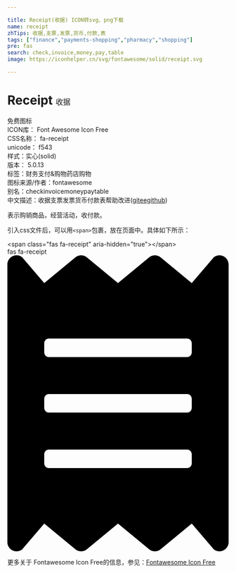 ```yaml
---

title: Receipt(收据) ICON转svg、png下载
name: receipt
zhTips: 收据,支票,发票,货币,付款,表
tags: ["finance","payments-shopping","pharmacy","shopping"]
pre: fas
search: check,invoice,money,pay,table
image: https://iconhelper.cn/svg/fontawesome/solid/receipt.svg

---
```


# Receipt  <small style="font-size: 60%;font-weight: 100">收据</small>


<div class="detail-page">
<p>
<span><span class="badge-success badge">免费图标</span> </span>
<br/>
<span>
ICON库：
<span class="badge-secondary badge">Font Awesome Icon Free</span> 
</span>
<br/>
<span>
CSS名称：
<span class="badge-secondary badge">fa-receipt</span> 
</span>
<br/>
<span>
unicode：
<span class="badge-secondary badge">f543</span> 
<copy-btn content='f543' btn-title=""></copy-btn>
<copy-btn :content='String.fromCodePoint(parseInt("f543", 16))' btn-title="复制U"></copy-btn>
</span><br/><span>样式：<span class="badge-light badge">实心(solid)</span></span>
<br/>
<span>
版本：
<span class="badge-secondary badge">5.0.13</span> 
</span><br/><span>标签：<span class="badge-light badge"><router-link to="/tags/finance.html">财务</router-link></span><span class="badge-light badge"><router-link to="/tags/payments-shopping.html">支付&购物</router-link></span><span class="badge-light badge"><router-link to="/tags/pharmacy.html">药店</router-link></span><span class="badge-light badge"><router-link to="/tags/shopping.html">购物</router-link></span></span>
<br/>
<span>图标来源/作者：<span class="badge-light badge">fontawesome</span></span> 
<br/>
<span>别名：<span class="badge-light badge">check</span><span class="badge-light badge">invoice</span><span class="badge-light badge">money</span><span class="badge-light badge">pay</span><span class="badge-light badge">table</span></span><br/><span class="zh-detail">中文描述：<span class="badge-primary badge">收据</span><span class="badge-primary badge">支票</span><span class="badge-primary badge">发票</span><span class="badge-primary badge">货币</span><span class="badge-primary badge">付款</span><span class="badge-primary badge">表</span><span class="help-link"><span>帮助改进</span>(<a href="https://gitee.com/liuwave/icon-helper/edit/master/json/fontawesome/solid/receipt.json" target="_blank" rel="noopener noreferrer">gitee</a><a href="https://github.com/liuwave/icon-helper/edit/master/json/fontawesome/solid/receipt.json" target="_blank" rel="noopener noreferrer">github</a></span>)</span><br/>
</p>
</div><div class="description description alert alert-light">表示购销商品，经营活动，收付款。</div>
<div class="alert alert-dark">
  <i class="fas fa-receipt fa-xs"></i>
  <i class="fas fa-receipt fa-sm"></i>
  <i class="fas fa-receipt fa-lg"></i>
  <i class="fas fa-receipt fa-2x"></i>
  <i class="fas fa-receipt fa-3x"></i>
  <i class="fas fa-receipt fa-5x"></i>
  <i class="fas fa-receipt fa-7x"></i>
</div>
<div>
  <p>引入css文件后，可以用<code>&lt;span&gt;</code>包裹，放在页面中。具体如下所示：    
  </p>
  <div class="alert alert-primary" style="font-size: 14px">
    &lt;span class="fas fa-receipt" aria-hidden="true"&gt;&lt;/span&gt;
    <copy-btn content='<span class="fas fa-receipt" aria-hidden="true"></span>'></copy-btn>
  </div>
  <div class="alert alert-secondary">
    <i class="fas fa-receipt"
    style="font-size: 24px"
    aria-hidden="true"></i> fas fa-receipt
    <copy-btn content="fas fa-receipt" btn-title="复制图标名称"></copy-btn>
  </div>
</div>
<div id="svg" class="svg-wrap">
<svg xmlns="http://www.w3.org/2000/svg" viewBox="0 0 384 512"><path d="M358.4 3.2L320 48 265.6 3.2a15.9 15.9 0 0 0-19.2 0L192 48 137.6 3.2a15.9 15.9 0 0 0-19.2 0L64 48 25.6 3.2C15-4.7 0 2.8 0 16v480c0 13.2 15 20.7 25.6 12.8L64 464l54.4 44.8a15.9 15.9 0 0 0 19.2 0L192 464l54.4 44.8a15.9 15.9 0 0 0 19.2 0L320 464l38.4 44.8c10.5 7.9 25.6.4 25.6-12.8V16c0-13.2-15-20.7-25.6-12.8zM320 360c0 4.4-3.6 8-8 8H72c-4.4 0-8-3.6-8-8v-16c0-4.4 3.6-8 8-8h240c4.4 0 8 3.6 8 8v16zm0-96c0 4.4-3.6 8-8 8H72c-4.4 0-8-3.6-8-8v-16c0-4.4 3.6-8 8-8h240c4.4 0 8 3.6 8 8v16zm0-96c0 4.4-3.6 8-8 8H72c-4.4 0-8-3.6-8-8v-16c0-4.4 3.6-8 8-8h240c4.4 0 8 3.6 8 8v16z"/></svg>
</div>
<detail full-name='fa-receipt'></detail>

<Vssue title="关于“Receipt”的评论" />
    
<div><p>更多关于  Fontawesome Icon Free的信息，参见：<a target="_blank" href="https://iconhelper.cn/fontawesome.html">Fontawesome Icon Free</a>
</p></div>
